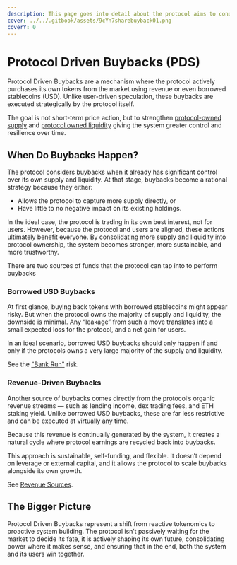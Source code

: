 ```yaml
---
description: This page goes into detail about the protocol aims to conducts buybacks of RZR
cover: ../../.gitbook/assets/9cYn7sharebuyback01.png
coverY: 0
---
```


# Protocol Driven Buybacks (PDS)

Protocol Driven Buybacks are a mechanism where the protocol actively purchases its own tokens from the market using revenue or even borrowed stablecoins (USD). Unlike user-driven speculation, these buybacks are executed strategically by the protocol itself.

The goal is not short-term price action, but to strengthen [protocol-owned supply](protocol-owned-supply.md) and [protocol owned liquidity](protocol-controlled-value-pcv.md) giving the system greater control and resilience over time.

## When Do Buybacks Happen?

The protocol considers buybacks when it already has significant control over its own supply and liquidity. At that stage, buybacks become a rational strategy because they either:

- Allows the protocol to capture more supply directly, or
- Have little to no negative impact on its existing holdings.

In the ideal case, the protocol is trading in its own best interest, not for users. However, because the protocol and users are aligned, these actions ultimately benefit everyone. By consolidating more supply and liquidity into protocol ownership, the system becomes stronger, more sustainable, and more trustworthy.

There are two sources of funds that the protocol can tap into to perform buybacks

### Borrowed USD Buybacks

At first glance, buying back tokens with borrowed stablecoins might appear risky. But when the protocol owns the majority of supply and liquidity, the downside is minimal. Any “leakage” from such a move translates into a small expected loss for the protocol, and a net gain for users.

In an ideal scenario, borrowed USD buybacks should only happen if and only if the protocols owns a very large majority of the supply and liquidity.

See the ["Bank Run"](../raising-debt-and-acquiring-eth/the-bank-run-risk/) risk.

### Revenue-Driven Buybacks

Another source of buybacks comes directly from the protocol’s organic revenue streams — such as lending income, dex trading fees, and ETH staking yield. Unlike borrowed USD buybacks, these are far less restrictive and can be executed at virtually any time.

Because this revenue is continually generated by the system, it creates a natural cycle where protocol earnings are recycled back into buybacks.

This approach is sustainable, self-funding, and flexible. It doesn’t depend on leverage or external capital, and it allows the protocol to scale buybacks alongside its own growth.

See [Revenue Sources](../revenue-sources.md).

## The Bigger Picture

Protocol Driven Buybacks represent a shift from reactive tokenomics to proactive system building. The protocol isn’t passively waiting for the market to decide its fate, it is actively shaping its own future, consolidating power where it makes sense, and ensuring that in the end, both the system and its users win together.
